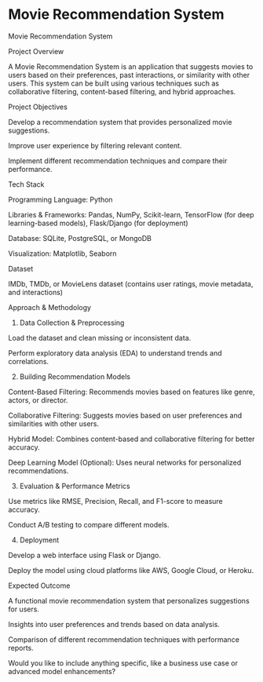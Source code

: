 # Movie Recommendation System

Movie Recommendation System

Project Overview

A Movie Recommendation System is an application that suggests movies to users based on their preferences, past interactions, or similarity with other users. This system can be built using various techniques such as collaborative filtering, content-based filtering, and hybrid approaches.

Project Objectives

Develop a recommendation system that provides personalized movie suggestions.

Improve user experience by filtering relevant content.

Implement different recommendation techniques and compare their performance.


Tech Stack

Programming Language: Python

Libraries & Frameworks: Pandas, NumPy, Scikit-learn, TensorFlow (for deep learning-based models), Flask/Django (for deployment)

Database: SQLite, PostgreSQL, or MongoDB

Visualization: Matplotlib, Seaborn


Dataset

IMDb, TMDb, or MovieLens dataset (contains user ratings, movie metadata, and interactions)


Approach & Methodology

1. Data Collection & Preprocessing

Load the dataset and clean missing or inconsistent data.

Perform exploratory data analysis (EDA) to understand trends and correlations.



2. Building Recommendation Models

Content-Based Filtering: Recommends movies based on features like genre, actors, or director.

Collaborative Filtering: Suggests movies based on user preferences and similarities with other users.

Hybrid Model: Combines content-based and collaborative filtering for better accuracy.

Deep Learning Model (Optional): Uses neural networks for personalized recommendations.



3. Evaluation & Performance Metrics

Use metrics like RMSE, Precision, Recall, and F1-score to measure accuracy.

Conduct A/B testing to compare different models.



4. Deployment

Develop a web interface using Flask or Django.

Deploy the model using cloud platforms like AWS, Google Cloud, or Heroku.




Expected Outcome

A functional movie recommendation system that personalizes suggestions for users.

Insights into user preferences and trends based on data analysis.

Comparison of different recommendation techniques with performance reports.


Would you like to include anything specific, like a business use case or advanced model enhancements?
